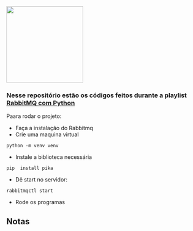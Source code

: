 <img src="https://www.rabbitmq.com/img/rabbitmq-logo-with-name.svg" width="200"/>

### Nesse repositório estão os códigos feitos durante a playlist [RabbitMQ com Python](https://youtube.com/playlist?list=PLAgbpJQADBGLW5Q_OE86RzRb8HDvDzs-m&si=USij20ZyWe1PSrLn)

Paara rodar o projeto:
- Faça a instalação do Rabbitmq
- Crie uma maquina virtual
``` shell
python -m venv venv 
```
- Instale a biblioteca necessária
``` shell
pip  install pika
```
- Dê start no servidor:
``` shell
rabbitmqctl start
```
- Rode os programas


## Notas

